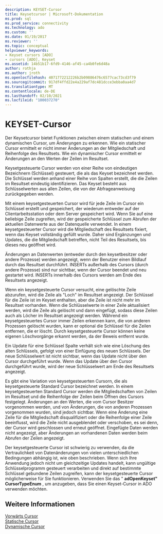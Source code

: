 ```yaml
---
description: KEYSET-Cursor
title: Keysetcursor | Microsoft-Dokumentation
ms.prod: sql
ms.prod_service: connectivity
ms.technology: ado
ms.custom: ''
ms.date: 01/19/2017
ms.reviewer: ''
ms.topic: conceptual
helpviewer_keywords:
- Keyset cursors [ADO]
- cursors [ADO], Keyset
ms.assetid: 14b51b17-6fd9-4146-af45-ca4b0fe6d48a
author: rothja
ms.author: jroth
ms.openlocfilehash: 4071772212226b2b09886476c6577cac73cd3f79
ms.sourcegitcommit: 917df4ffd22e4a229af7dc481dcce3ebba0aa4d7
ms.translationtype: MT
ms.contentlocale: de-DE
ms.lasthandoff: 02/10/2021
ms.locfileid: "100037270"
---
```

# <a name="keyset-cursors"></a>KEYSET-Cursor
Der Keysetcursor bietet Funktionen zwischen einem statischen und einem dynamischen Cursor, um Änderungen zu erkennen. Wie ein statischer Cursor ermittelt er nicht immer Änderungen an der Mitgliedschaft und Reihenfolge des Resultsets. Wie ein dynamischer Cursor ermittelt er Änderungen an den Werten der Zeilen im Resultset.  
  
 Keysetgesteuerte Cursor werden von einer Reihe von eindeutigen Bezeichnern (Schlüssel) gesteuert, die als das Keyset bezeichnet werden. Die Schlüssel werden anhand einer Reihe von Spalten erstellt, die die Zeilen im Resultset eindeutig identifizieren. Das Keyset besteht aus Schlüsselwerten aus allen Zeilen, die von der Abfrageanweisung zurückgegeben werden.  
  
 Mit einem keysetgesteuerten Cursor wird für jede Zeile im Cursor ein Schlüssel erstellt und gespeichert, der wiederum entweder auf der Clientarbeitsstation oder dem Server gespeichert wird. Wenn Sie auf eine beliebige Zeile zugreifen, wird der gespeicherte Schlüssel zum Abrufen der aktuellen Datenwerte aus der Datenquelle verwendet. In einem keysetgesteuerter Cursor wird die Mitgliedschaft des Resultsets fixiert, wenn das Keyset vollständig gefüllt wurde. Daher sind Ergänzungen und Updates, die die Mitgliedschaft betreffen, nicht Teil des Resultsets, bis dieses neu geöffnet wird.  
  
 Änderungen an Datenwerten (entweder durch den keysetbesitzer oder andere Prozesse) werden angezeigt, wenn der Benutzer einen Bildlauf durch das Resultset durchführt. INSERTs außerhalb des Cursors (durch andere Prozesse) sind nur sichtbar, wenn der Cursor beendet und neu gestartet wird. INSERTs innerhalb des Cursors werden am Ende des Resultsets angezeigt.  
  
 Wenn ein keysetgesteuerte Cursor versucht, eine gelöschte Zeile abzurufen, wird die Zeile als "Loch" im Resultset angezeigt. Der Schlüssel für die Zeile ist im Keyset enthalten, aber die Zeile ist nicht mehr im Resultset vorhanden. Wenn die Schlüsselwerte in einer Zeile aktualisiert werden, wird die Zeile als gelöscht und dann eingefügt, sodass diese Zeilen auch als Löcher im Resultset angezeigt werden. Während ein keysetgesteuertes Cursor immer Zeilen erkennen kann, die von anderen Prozessen gelöscht wurden, kann er optional die Schlüssel für die Zeilen entfernen, die er löscht. Durch keysetgesteuerte Cursor können keine eigenen Löschvorgänge erkannt werden, da der Beweis entfernt wurde.  
  
 Ein Update für eine Schlüssel Spalte verhält sich wie eine Löschung des alten Schlüssels, gefolgt von einer Einfügung des neuen Schlüssels. Der neue Schlüsselwert ist nicht sichtbar, wenn das Update nicht über den Cursor durchgeführt wurde. Wenn das Update über den Cursor durchgeführt wurde, wird der neue Schlüsselwert am Ende des Resultsets angezeigt.  
  
 Es gibt eine Variation von keysetgesteuerten Cursorn, die als keysetgesteuerte Standard Cursor bezeichnet werden. In einem keysetgesteuerten Standard Cursor werden die Mitgliedschaften von Zeilen im Resultset und die Reihenfolge der Zeilen beim Öffnen des Cursors festgelegt. Änderungen an den Werten, die vom Cursor Besitzer vorgenommen werden, und von Änderungen, die von anderen Prozessen vorgenommen wurden, sind jedoch sichtbar. Wenn eine Änderung eine Zeile für die Mitgliedschaft disqualifiziert oder die Reihenfolge einer Zeile beeinflusst, wird die Zeile nicht ausgeblendet oder verschoben, es sei denn, der Cursor wird geschlossen und erneut geöffnet. Eingefügte Daten werden nicht angezeigt, aber Änderungen an vorhandenen Daten werden beim Abrufen der Zeilen angezeigt.  
  
 Der keysetgesteuerte Cursor ist schwierig zu verwenden, da die Vertraulichkeit von Datenänderungen von vielen unterschiedlichen Bedingungen abhängig ist, wie oben beschrieben. Wenn sich Ihre Anwendung jedoch nicht um gleichzeitige Updates handelt, kann ungültige Schlüsselprogramm gesteuert verarbeiten und direkt auf bestimmte Schlüssel gebundene Zeilen zugreifen, kann der keysetgesteuerte Cursor möglicherweise für Sie funktionieren. Verwenden Sie das " **adOpenKeyset" CursorTypeEnum** , um anzugeben, dass Sie einen Keyset-Cursor in ADO verwenden möchten.  
  
## <a name="see-also"></a>Weitere Informationen  
 [Vorwärts Cursor](./forward-only-cursors.md)   
 [Statische Cursor](./static-cursors.md)   
 [Dynamische Cursor](./dynamic-cursors.md)
